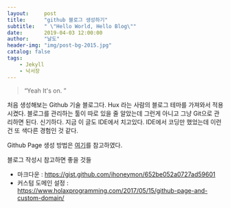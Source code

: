 ```yaml
---
layout:     post
title:      "github 블로그 생성하기"
subtitle:   " \"Hello World, Hello Blog\""
date:       2019-04-03 12:00:00
author:     "날도"
header-img: "img/post-bg-2015.jpg"
catalog: false
tags:
    - Jekyll
    - 낙서장
---
```


> “Yeah It's on. ”

처음 생성해보는 Github 기술 블로그다. Hux 라는 사람의 블로그 테마를 가져와서 적용시켰다. 블로그를 관리하는 툴이 따로 있을 줄 알았는데 
그런게 아니고 그냥 Git으로 관리하면 된다. 신기하다. 지금 이 글도 IDE에서 치고있다. IDE에서 코딩만 했었는데 이런건 또 색다른 경험인 것 같다.

Github Page 생성 방법은 [여기](http://blog.saltfactory.net/create-personal-web-site-using-with-github-pages/)를 참고하였다.


블로그 작성시 참고하면 좋을 것들
-  마크다운 : <https://gist.github.com/ihoneymon/652be052a0727ad59601>
-  커스텀 도메인 설정 : <https://www.holaxprogramming.com/2017/05/15/github-page-and-custom-domain/>

